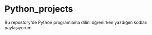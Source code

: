 # Python_projects

Bu repostory'de Python programlama dilini öğrenirken yazdığım kodları paylaşıyorum
